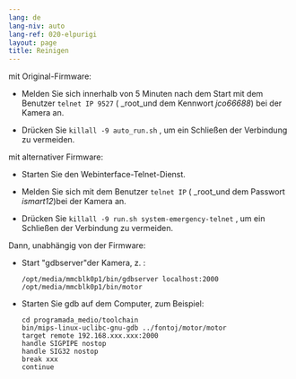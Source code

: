 ```yaml
---
lang: de
lang-niv: auto
lang-ref: 020-elpurigi
layout: page
title: Reinigen
---
```


mit Original-Firmware:

* Melden Sie sich innerhalb von 5 Minuten nach dem Start mit dem Benutzer `telnet IP 9527` ( _root_und dem Kennwort _jco66688_) bei der Kamera an.


* Drücken Sie `killall -9 auto_run.sh` , um ein Schließen der Verbindung zu vermeiden.



mit alternativer Firmware:

* Starten Sie den Webinterface-Telnet-Dienst.


* Melden Sie sich mit dem Benutzer `telnet IP` ( _root_und dem Passwort _ismart12_)bei der Kamera an.


* Drücken Sie `killall -9 run.sh system-emergency-telnet` , um ein Schließen der Verbindung zu vermeiden.



Dann, unabhängig von der Firmware:

* Start "gdbserver"der Kamera, z. :  


     `/opt/media/mmcblk0p1/bin/gdbserver localhost:2000 /opt/media/mmcblk0p1/bin/motor`
* Starten Sie gdb auf dem Computer, zum Beispiel:

    ```
    cd programada_medio/toolchain
    bin/mips-linux-uclibc-gnu-gdb ../fontoj/motor/motor 
    target remote 192.168.xxx.xxx:2000
    handle SIGPIPE nostop
    handle SIG32 nostop
    break xxx
    continue 
    ```



